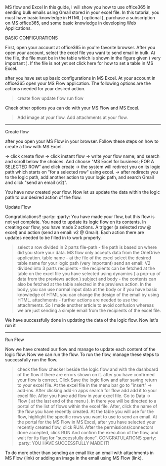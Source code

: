 MS flow and Excel
In this guide, I will show you how to use office365 in sending bulk emails using Gmail stored in your excel file. In this tutorial, you must have basic knowledge in HTML ( optional ), purchase a subscription on MS office365, and some basic knowledge in developing Web Applications.


BASIC CONFIGURATIONS

First, open your account at office365 in you're favorite browser. After you open your account, select the excel file you want to send email in bulk. At the file, the file must be in the table which is shown in the figure given ( very important ). If the file is not yet set click here for how to set a table in MS Excel.

after you have set up basic configurations in MS Excel. At your account in office365 open your MS Flow application. The following options are the actions needed for your desired action.
>create flow
>update flow
>run flow

Check other options you can do with your MS Flow and MS Excel.
> Add image at your flow.
> Add attachments at your flow.

----------------------------------------------
Create flow

after you open your MS Flow in your browser. Follow these steps on how to create a flow with MS Excel.

-> click create flow
-> click instant flow
-> write your flow name; and search and scroll below the choices. And choose "MS Excel for business; FOR A SELECTED ROW" and click create
-> the system will redirect you on its logic path which starts on "for a selected row" using excel.
-> after redirects you to the logic path, add another action to your logic path, and search Gmail and click "send an email (v2)".


You have now created your flow. Now let us update the data within the logic path to our desired action of the flow.

Update Flow

Congratiolations!! :party: :party:
You have made your flow, but this flow is not yet complete. You need to update its logic flow on its contents.
In creating our flow, you have made 2 actions. A trigger (a selected row @ excel) and action (send an email: v2 @ Gmail). Each action there are updates needed to be filled in to work properly.

> select a row
	divided in 2 parts
file-path - file path is based on where did you store your data. MS flow only accepts data from the OneDrive application.
table name - at the file of the excel select the desired table name for your logic path (very important)
>send an email: V2
	divided into 3 parts
recipients - the recipients can be fetched at the table on the excel file you have selected using dynamics ( a pop-up of data from the previews action.)
subject and body - the contents can also be fetched at the table selected in the previews action. In the body, you can use normal input data at the body or if you have basic knowledge of HTML you can change the design of the email by using HTML.
attachments - further actions are needed to use the attachments. So I made another article to avoid confusion whereas we are just sending a simple email from the recipients of the excel file.

We have successfully done in updating the data of the logic flow. Now let's run it

--------------

Run Flow

Now we have created our flow and manage to update each content of the logic flow. Now we can run the flow. To run the flow, manage these steps to successfully run the flow.

> check the flow checker beside the logic flow and with the dashboard of the flow if there are errors shown on it.
> after you have confirmed your flow is correct. Click Save the logic flow and after saving return to your excel file. At the excel file in the menu bar go to "insert" -> add-ins. After clicking add-in apps search for flow add add it to your excel file.
> After you have add flow in your excel file. Go to Data -> Flow ( at the last end of the menu ). In there you will be directed to a portal of the list of flows within the excel file. After, click the name of the flow you have recently created.
> At the table you will use for the flow, highlight the specific rows you want to use to send an email.
> At the portal for the MS Flow in MS Excel, after you have selected your recently created flow, click RUN.
> After the permissions/connectors done accepted, click RUN
> And confirm the execution of the flow, and wait for its flag for "successfully done".
CONGRATULATIONS :party: :party:
YOU HAVE SUCCESSFULLY MADE IT!

To do more other than sending an email like an email with attachments in MS Flow (link) or adding an image in the email using MS Flow (link).
